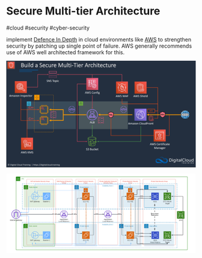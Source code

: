 # Secure Multi-tier Architecture
#cloud #security #cyber-security 

implement [Defence In Depth](Cyber%20Security/Cloud%20Security/Defence%20In%20Depth.md) in cloud environments like [AWS](Cloud%20Computing/AWS/AWS.md) to strengthen security by patching up single point of failure. AWS generally recommends use of AWS well architected framework for this.

![](Attachments/Pasted%20image%2020230321162851.png)


![](Attachments/Pasted%20image%2020230321161213.png)